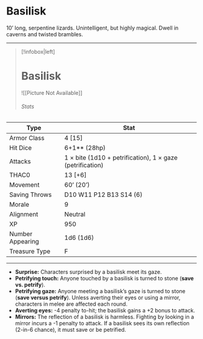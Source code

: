# Basilisk

10’ long, serpentine lizards. Unintelligent, but highly magical. Dwell in caverns and twisted brambles.

------
> [!infobox|left] 
>  # Basilisk 
>  ![[Picture Not Available]] 
>  ###### Stats 
| Type                    | Stat        |
| ---------------- | ------------------------------ |
| Armor Class     | 4 [15]                                                    |
| Hit Dice         | 6+1** (28hp)                                              |
| Attacks          | 1 × bite (1d10 + petrification), 1 × gaze (petrification) |
| THAC0            | 13 [+6]                                                   |
| Movement         | 60’ (20’)                                                 |
| Saving Throws    | D10 W11 P12 B13 S14 (6)                                   |
| Morale           | 9                                                         |
| Alignment        | Neutral                                                   |
| XP               | 950                                                       |
| Number Appearing | 1d6 (1d6)                                                 |
| Treasure Type    | F                                                         |

------

- **Surprise:** Characters surprised by a basilisk meet its gaze.
- **Petrifying touch:** Anyone touched by a basilisk is turned to stone (**save vs. petrify**).
- **Petrifying gaze:** Anyone meeting a basilisk’s gaze is turned to stone (**save versus petrify**). Unless averting their eyes or using a mirror, characters in melee are affected each round.
- **Averting eyes:** -4 penalty to-hit; the basilisk gains a +2 bonus to attack.
- **Mirrors:** The reflection of a basilisk is harmless. Fighting by looking in a mirror incurs a -1 penalty to attack. If a basilisk sees its own reflection (2-in-6 chance), it must save or be petrified.